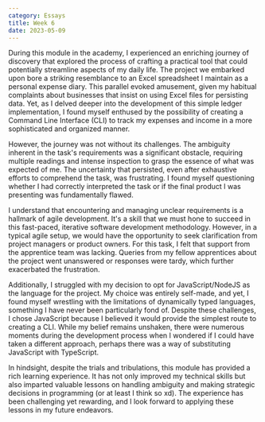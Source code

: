 ```yaml
---
category: Essays
title: Week 6
date: 2023-05-09
---
```


During this module in the academy, I experienced an enriching journey of discovery that explored the process of crafting a practical tool that could potentially streamline aspects of my daily life. The project we embarked upon bore a striking resemblance to an Excel spreadsheet I maintain as a personal expense diary. This parallel evoked amusement, given my habitual complaints about businesses that insist on using Excel files for persisting data. Yet, as I delved deeper into the development of this simple ledger implementation, I found myself enthused by the possibility of creating a Command Line Interface (CLI) to track my expenses and income in a more sophisticated and organized manner.

However, the journey was not without its challenges. The ambiguity inherent in the task's requirements was a significant obstacle, requiring multiple readings and intense inspection to grasp the essence of what was expected of me. The uncertainty that persisted, even after exhaustive efforts to comprehend the task, was frustrating. I found myself questioning whether I had correctly interpreted the task or if the final product I was presenting was fundamentally flawed.

I understand that encountering and managing unclear requirements is a hallmark of agile development. It's a skill that we must hone to succeed in this fast-paced, iterative software development methodology. However, in a typical agile setup, we would have the opportunity to seek clarification from project managers or product owners. For this task, I felt that support from the apprentice team was lacking. Queries from my fellow apprentices about the project went unanswered or responses were tardy, which further exacerbated the frustration.

Additionally, I struggled with my decision to opt for JavaScript/NodeJS as the language for the project. My choice was entirely self-made, and yet, I found myself wrestling with the limitations of dynamically typed languages, something I have never been particularly fond of. Despite these challenges, I chose JavaScript because I believed it would provide the simplest route to creating a CLI. While my belief remains unshaken, there were numerous moments during the development process when I wondered if I could have taken a different approach, perhaps there was a way of substituting JavaScript with TypeScript.

In hindsight, despite the trials and tribulations, this module has provided a rich learning experience. It has not only improved my technical skills but also imparted valuable lessons on handling ambiguity and making strategic decisions in programming (or at least I think so xd). The experience has been challenging yet rewarding, and I look forward to applying these lessons in my future endeavors.
